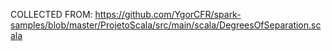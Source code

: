 COLLECTED FROM: https://github.com/YgorCFR/spark-samples/blob/master/ProjetoScala/src/main/scala/DegreesOfSeparation.scala